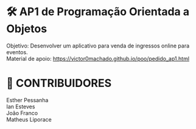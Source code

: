 # ​​<strong>🛠️ AP1 de Programação Orientada a Objetos</strong>

Objetivo: Desenvolver um aplicativo para venda de ingressos online para eventos.<br> 
Material de apoio: https://victor0machado.github.io/poo/pedido_ap1.html

# <strong>👥 CONTRIBUIDORES</strong>

Esther Pessanha<br>
Ian Esteves<br>
João Franco<br>
Matheus Liporace
